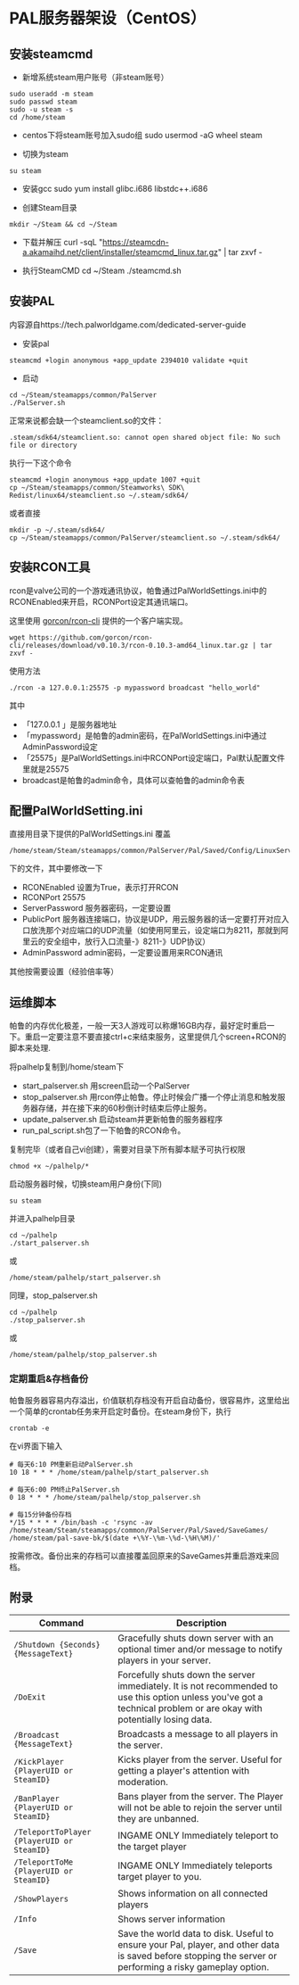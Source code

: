 # PAL服务器架设（CentOS）


## 安装steamcmd

- 新增系统steam用户账号（非steam账号）
```
sudo useradd -m steam
sudo passwd steam
sudo -u steam -s
cd /home/steam
```
- centos下将steam账号加入sudo组
sudo usermod -aG wheel steam

- 切换为steam
```
su steam
```
- 安装gcc
sudo yum install glibc.i686 libstdc++.i686

- 创建Steam目录
```
mkdir ~/Steam && cd ~/Steam
```
- 下载并解压
curl -sqL "https://steamcdn-a.akamaihd.net/client/installer/steamcmd_linux.tar.gz" | tar zxvf -

- 执行SteamCMD
cd ~/Steam
./steamcmd.sh


## 安装PAL
内容源自https://tech.palworldgame.com/dedicated-server-guide

- 安装pal
```
steamcmd +login anonymous +app_update 2394010 validate +quit
```
- 启动
```
cd ~/Steam/steamapps/common/PalServer
./PalServer.sh
```

正常来说都会缺一个steamclient.so的文件：
```
.steam/sdk64/steamclient.so: cannot open shared object file: No such file or directory
```
执行一下这个命令

```mkdir -p ~/.steam/sdk64/
steamcmd +login anonymous +app_update 1007 +quit
cp ~/Steam/steamapps/common/Steamworks\ SDK\ Redist/linux64/steamclient.so ~/.steam/sdk64/
```

或者直接
```
mkdir -p ~/.steam/sdk64/
cp ~/Steam/steamapps/common/PalServer/steamclient.so ~/.steam/sdk64/
```

## 安装RCON工具
rcon是valve公司的一个游戏通讯协议，帕鲁通过PalWorldSettings.ini中的RCONEnabled来开启，RCONPort设定其通讯端口。

这里使用 [gorcon/rcon-cli](https://github.com/gorcon/rcon-cli)  提供的一个客户端实现。

```
wget https://github.com/gorcon/rcon-cli/releases/download/v0.10.3/rcon-0.10.3-amd64_linux.tar.gz | tar zxvf -
```

使用方法
```
./rcon -a 127.0.0.1:25575 -p mypassword broadcast "hello_world"
```
其中
- 「127.0.0.1 」是服务器地址
- 「mypassword」是帕鲁的admin密码，在PalWorldSettings.ini中通过AdminPassword设定
- 「25575」是PalWorldSettings.ini中RCONPort设定端口，Pal默认配置文件里就是25575
- broadcast是帕鲁的admin命令，具体可以查帕鲁的admin命令表

## 配置PalWorldSetting.ini
直接用目录下提供的PalWorldSettings.ini 覆盖 
```
/home/steam/Steam/steamapps/common/PalServer/Pal/Saved/Config/LinuxServer
```
下的文件，其中要修改一下
- RCONEnabled 设置为True，表示打开RCON
- RCONPort 25575
- ServerPassword 服务器密码，一定要设置
- PublicPort 服务器连接端口，协议是UDP，用云服务器的话一定要打开对应入口放洗那个对应端口的UDP流量（如使用阿里云，设定端口为8211，那就到阿里云的安全组中，放行入口流量-》8211-》UDP协议）
- AdminPassword admin密码，一定要设置用来RCON通讯

其他按需要设置（经验倍率等）

## 运维脚本
帕鲁的内存优化极差，一般一天3人游戏可以称爆16GB内存，最好定时重启一下。重启一定要注意不要直接ctrl+c来结束服务，这里提供几个screen+RCON的脚本来处理.

将palhelp复制到/home/steam下
- start_palserver.sh 用screen启动一个PalServer
- stop_palserver.sh 用rcon停止帕鲁。停止时候会广播一个停止消息和触发服务器存储，并在接下来的60秒倒计时结束后停止服务。
- update_palserver.sh 启动steam并更新帕鲁的服务器程序
- run_pal_script.sh包了一下帕鲁的RCON命令。

复制完毕（或者自己vi创建），需要对目录下所有脚本赋予可执行权限
```
chmod +x ~/palhelp/*
```

启动服务器时候，切换steam用户身份(下同)
```
su steam
```
并进入palhelp目录

```
cd ~/palhelp
./start_palserver.sh
```
或
```
/home/steam/palhelp/start_palserver.sh
```
同理，stop_palserver.sh

```
cd ~/palhelp
./stop_palserver.sh
```
或

```
/home/steam/palhelp/stop_palserver.sh
```

### 定期重启&存档备份
帕鲁服务器容易内存溢出，价值联机存档没有开启自动备份，很容易炸，这里给出一个简单的crontab任务来开启定时备份。在steam身份下，执行
```
crontab -e
```
在vi界面下输入
```
# 每天6:10 PM重新启动PalServer.sh
10 18 * * * /home/steam/palhelp/start_palserver.sh

# 每天6:00 PM终止PalServer.sh
0 18 * * * /home/steam/palhelp/stop_palserver.sh

# 每15分钟备份存档
*/15 * * * * /bin/bash -c 'rsync -av /home/steam/Steam/steamapps/common/PalServer/Pal/Saved/SaveGames/ /home/steam/pal-save-bk/$(date +\%Y-\%m-\%d-\%H\%M)/'
```

按需修改。备份出来的存档可以直接覆盖回原来的SaveGames并重启游戏来回档。


## 附录

| Command                | Description                                                                                                      |
|------------------------|------------------------------------------------------------------------------------------------------------------|
| `/Shutdown {Seconds} {MessageText}` | Gracefully shuts down server with an optional timer and/or message to notify players in your server.            |
| `/DoExit`              | Forcefully shuts down the server immediately. It is not recommended to use this option unless you've got a technical problem or are okay with potentially losing data. |
| `/Broadcast {MessageText}` | Broadcasts a message to all players in the server.                                                              |
| `/KickPlayer {PlayerUID or SteamID}` | Kicks player from the server. Useful for getting a player's attention with moderation.                          |
| `/BanPlayer {PlayerUID or SteamID}` | Bans player from the server. The Player will not be able to rejoin the server until they are unbanned.          |
| `/TeleportToPlayer {PlayerUID or SteamID}` | INGAME ONLY Immediately teleport to the target player                                                           |
| `/TeleportToMe {PlayerUID or SteamID}` | INGAME ONLY Immediately teleports target player to you.                                                         |
| `/ShowPlayers`         | Shows information on all connected players                                                                      |
| `/Info`                | Shows server information                                                                                        |
| `/Save`                | Save the world data to disk. Useful to ensure your Pal, player, and other data is saved before stopping the server or performing a risky gameplay option.             |
